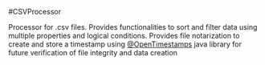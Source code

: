 #CSVProcessor

Processor for .csv files. 
Provides functionalities to sort and filter data using multiple properties and logical conditions.
Provides file notarization to create and store a timestamp using [@OpenTimestamps](https://github.com/opentimestamps/java-opentimestamps) java library for future verification of file integrity and data creation
